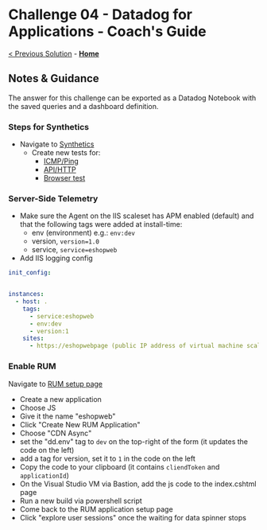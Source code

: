 # Challenge 04 - Datadog for Applications - Coach's Guide 

[< Previous Solution](./Solution-03.md) - **[Home](./README.md)**

## Notes & Guidance

The answer for this challenge can be exported as a Datadog Notebook with the saved queries and a dashboard definition. 
  
### Steps for Synthetics
  - Navigate to [Synthetics](https://us3.datadoghq.com/synthetics/tests)
    - Create new tests for:
      - [ICMP/Ping](https://us3.datadoghq.com/synthetics/create?subtype=icmp)
      - [API/HTTP](https://us3.datadoghq.com/synthetics/create?subtype=http)
      - [Browser test](https://us3.datadoghq.com/synthetics/browser/create)


### Server-Side Telemetry
  - Make sure the Agent on the IIS scaleset has APM enabled (default) and that the following tags were added at install-time:
    - env (environment) e.g.: `env:dev`
    - version, `version=1.0`
    - service, `service=eshopweb`
  - Add IIS logging config
```yaml
init_config:


instances:
  - host: .
    tags:
      - service:eshopweb
      - env:dev
      - version:1
    sites:
      - https://eshopwebpage (public IP address of virtual machine scaleset)
```
  
### Enable RUM

Navigate to [RUM setup page](https://us3.datadoghq.com/rum/)
  - Create a new application
  - Choose JS
  - Give it the name "eshopweb"
  - Click "Create New RUM Application"
  - Choose "CDN Async"
  - set the "dd.env" tag to `dev` on the top-right of the form (it updates the code on the left)
  - add a tag for version, set it to `1` in the code on the left
  - Copy the code to your clipboard (it contains `cliendToken` and `applicationId`)
  - On the Visual Studio VM via Bastion, add the js code to the index.cshtml page 
  - Run a new build via powershell script
  - Come back to the RUM application setup page
  - Click "explore user sessions" once the waiting for data spinner stops
